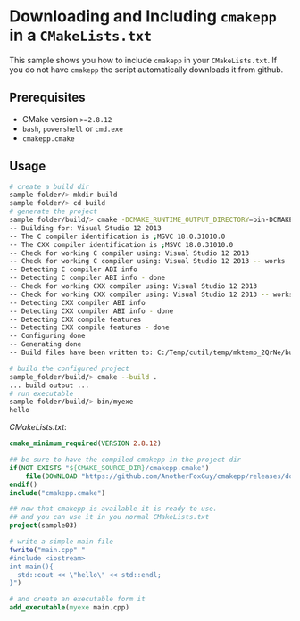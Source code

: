 # Downloading and Including `cmakepp` in a `CMakeLists.txt`

This sample shows you how to include `cmakepp` in your `CMakeLists.txt`. If you do not have `cmakepp` the script automatically downloads it from github.


## Prerequisites

* CMake version `>=2.8.12`
* `bash`, `powershell` or `cmd.exe` 
* `cmakepp.cmake` 
 
## Usage

```bash
# create a build dir
sample folder/> mkdir build 
sample folder/> cd build 
# generate the project
sample folder/build/> cmake -DCMAKE_RUNTIME_OUTPUT_DIRECTORY=bin-DCMAKE_RUNTIME_OUTPUT_DIRECTORY_DEBUG=bin .. 
-- Building for: Visual Studio 12 2013
-- The C compiler identification is ;MSVC 18.0.31010.0
-- The CXX compiler identification is ;MSVC 18.0.31010.0
-- Check for working C compiler using: Visual Studio 12 2013
-- Check for working C compiler using: Visual Studio 12 2013 -- works
-- Detecting C compiler ABI info
-- Detecting C compiler ABI info - done
-- Check for working CXX compiler using: Visual Studio 12 2013
-- Check for working CXX compiler using: Visual Studio 12 2013 -- works
-- Detecting CXX compiler ABI info
-- Detecting CXX compiler ABI info - done
-- Detecting CXX compile features
-- Detecting CXX compile features - done
-- Configuring done
-- Generating done
-- Build files have been written to: C:/Temp/cutil/temp/mktemp_2QrNe/build

# build the configured project
sample_folder/build/> cmake --build . 
... build output ...
# run executable
sample folder/build/> bin/myexe 
hello

```

*CMakeLists.txt*: 
```cmake
cmake_minimum_required(VERSION 2.8.12)

## be sure to have the compiled cmakepp in the project dir
if(NOT EXISTS "${CMAKE_SOURCE_DIR}/cmakepp.cmake")
    file(DOWNLOAD "https://github.com/AnotherFoxGuy/cmakepp/releases/download/v0.0.3/cmakepp.cmake" "${CMAKE_SOURCE_DIR}/cmakepp.cmake")
endif()
include("cmakepp.cmake")

## now that cmakepp is available it is ready to use.
## and you can use it in you normal CMakeLists.txt
project(sample03)

# write a simple main file
fwrite("main.cpp" "
#include <iostream>
int main(){
  std::cout << \"hello\" << std::endl;
}")

# and create an executable form it
add_executable(myexe main.cpp)
```


